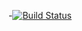 -[![Build Status](https://travis-ci.org/makotot/performance-notes.svg?branch=master)](https://travis-ci.org/makotot/performance-notes)

